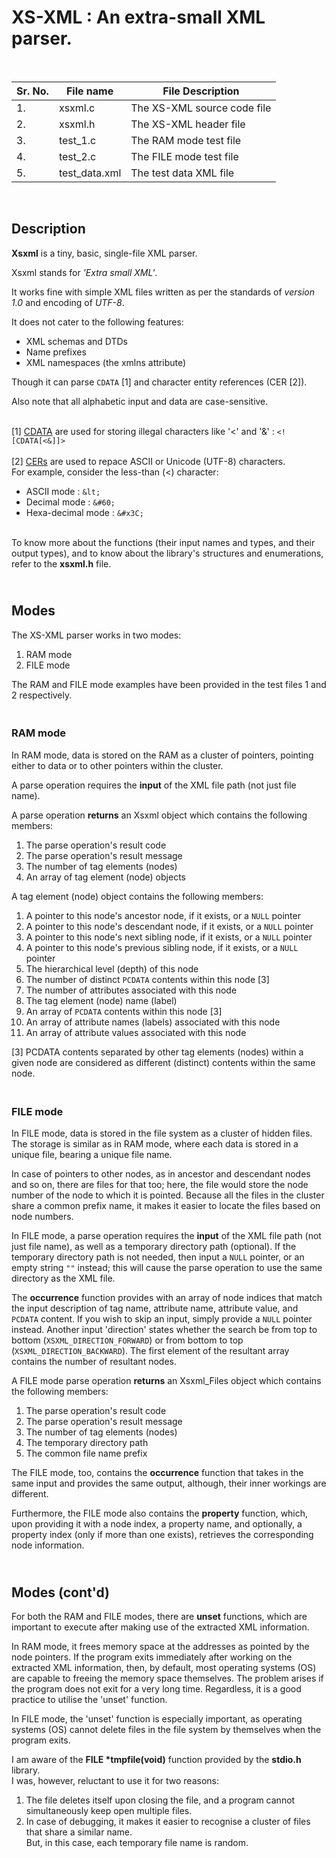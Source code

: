 # XS-XML : An extra-small XML parser.

<br>

| Sr. No. | File name | File Description |
| --- | --- | --- |
| 1. | xsxml.c | The XS-XML source code file |
| 2. | xsxml.h | The XS-XML header  file     |
| 3. | test_1.c | The RAM  mode test file     |
| 4. | test_2.c | The FILE mode test file     |
| 5. | test_data.xml | The test data XML  file |
<br>


## Description
**Xsxml** is a tiny, basic, single-file XML parser.


Xsxml stands for *'Extra small XML'*.

It works fine with simple XML files written as per 
the standards of *version 1.0* and encoding of *UTF-8*.

It does not cater to the following features:
* XML schemas and DTDs
* Name prefixes
* XML namespaces (the xmlns attribute) 

Though it can parse `CDATA` [1] and character entity references (CER [2]).

Also note that all alphabetic input and data are case-sensitive.


<br>[1] [CDATA](https://en.wikipedia.org/wiki/CDATA) are used for storing illegal characters like '<' and '&' : `<![CDATA[<&]]>`<br><br>
[2] [CERs](https://en.wikipedia.org/wiki/List_of_XML_and_HTML_character_entity_references) are used to repace ASCII or Unicode (UTF-8) characters.<br>
For example, consider the less-than (<) character:<br>
- ASCII mode        :  `&lt;`
- Decimal mode      :  `&#60;`
- Hexa-decimal mode :  `&#x3C;`


<br>To know more about the functions (their input names and types, and their output types), 
and to know about the library's structures and enumerations, refer to the 
**xsxml.h** file.


## <br>Modes
The XS-XML parser works in two modes:
1. RAM  mode
2. FILE mode


The RAM and FILE mode examples have been provided in the test files 1 and 2 respectively.


### <br>RAM mode

In RAM mode, data is stored on the RAM as a cluster of pointers, 
pointing either to data or to other pointers within the cluster.

A parse operation requires the **input** of the XML file path (not just file name).

A parse operation **returns** an Xsxml object which contains the following members:
1. The parse operation's result code
2. The parse operation's result message
3. The number of tag elements (nodes)
4. An array of tag element (node) objects

A tag element (node) object contains the following members:
1. A pointer to this node's ancestor node,         if it exists, or a `NULL` pointer
2. A pointer to this node's descendant node,       if it exists, or a `NULL` pointer
3. A pointer to this node's next sibling node,     if it exists, or a `NULL` pointer
4. A pointer to this node's previous sibling node, if it exists, or a `NULL` pointer
5. The hierarchical level (depth) of this node
6. The number of distinct `PCDATA` contents within this node [3]
7. The number of attributes associated with this node
8.  The tag element (node) name (label)
9.  An array of `PCDATA` contents within this node [3]
10. An array of attribute names (labels) associated with this node
11. An array of attribute values associated with this node


[3] PCDATA contents separated by other tag elements (nodes) within a given node
    are considered as different (distinct) contents within the same node.


### <br>FILE mode

In FILE mode, data is stored in the file system as a cluster of hidden files.
The storage is similar as in RAM mode, where each data is stored in a unique 
file, bearing a unique file name. 

In case of pointers to other nodes, as in ancestor and descendant nodes and so on, 
there are files for that too; here, the file would store the node number of the 
node to which it is pointed. Because all the files in the cluster share a common 
prefix name, it makes it easier to locate the files based on node numbers.

In FILE mode, a parse operation requires the **input** of the XML file path 
(not just file name), as well as a temporary directory path (optional).
If the temporary directory path is not needed, then input a `NULL` pointer, 
or an empty string `""` instead; this will cause the parse operation to use 
the same directory as the XML file.

The **occurrence** function provides with an array of node indices that match 
the input description of tag name, attribute name, attribute value, and 
`PCDATA` content. If you wish to skip an input, simply provide a `NULL` pointer instead.
Another input 'direction' states whether the search be from top to bottom 
(`XSXML_DIRECTION_FORWARD`) or from bottom to top (`XSXML_DIRECTION_BACKWARD`).
The first element of the resultant array contains the number of resultant nodes.

A FILE mode parse operation **returns** an Xsxml_Files object 
which contains the following members:
1. The parse operation's result code
2. The parse operation's result message
3. The number of tag elements (nodes)
4. The temporary directory path
5. The common file name prefix

The FILE mode, too, contains the **occurrence** function that takes in the 
same input and provides the same output, although, their inner workings are 
different.

Furthermore, the FILE mode also contains the **property** function, which, 
upon providing it with a node index, a property name, and optionally, 
a property index (only if more than one exists), retrieves the corresponding 
node information.


## <br>Modes (cont'd)

For both the RAM and FILE modes, there are **unset** functions, 
which are important to execute after making use of the extracted XML information.

In RAM mode, it frees memory space at the addresses as pointed by the node pointers.
If the program exits immediately after working on the extracted XML information, 
then, by default, most operating systems (OS) are capable to freeing the memory 
space themselves. The problem arises if the program does not exit for a very long time.
Regardless, it is a good practice to utilise the 'unset' function.

In FILE mode, the 'unset' function is especially important, as operating systems (OS)
cannot delete files in the file system by themselves when the program exits.


I am aware of the **FILE \*tmpfile(void)** function provided by the **stdio.h** library.<br>
I was, however, reluctant to use it for two reasons:

1. The file deletes itself upon closing the file, and a program cannot simultaneously 
   keep open multiple files.
2. In case of debugging, it makes it easier to recognise a cluster of files that 
   share a similar name.<br>But, in this case, each temporary file name is random.
